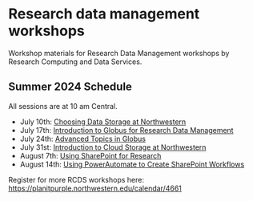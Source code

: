 # Research data management workshops
Workshop materials for Research Data Management workshops by Research Computing and Data Services.

## Summer 2024 Schedule
All sessions are at 10 am Central.
* July 10th: [Choosing Data Storage at Northwestern](https://planitpurple.northwestern.edu/event/616760)
* July 17th: [Introduction to Globus for Research Data Management](https://planitpurple.northwestern.edu/event/616761)
* July 24th: [Advanced Topics in Globus](https://planitpurple.northwestern.edu/event/616762) 
* July 31st: [Introduction to Cloud Storage at Northwestern](https://planitpurple.northwestern.edu/event/616763)
* August 7th: [Using SharePoint for Research](https://planitpurple.northwestern.edu/event/616764)
* August 14th: [Using PowerAutomate to Create SharePoint Workflows](https://planitpurple.northwestern.edu/event/616765) 

Register for more RCDS workshops here: https://planitpurple.northwestern.edu/calendar/4661
